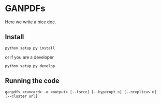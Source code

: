 # GANPDFs

Here we write a nice doc.

## Install

```
python setup.py install
```

or if you are a developer

```
python setup.py develop
```

## Running the code

```
ganpdfs <runcard> -o <output> [--force] [--hyperopt n] [--nreplicas n] [--cluster url]
```
